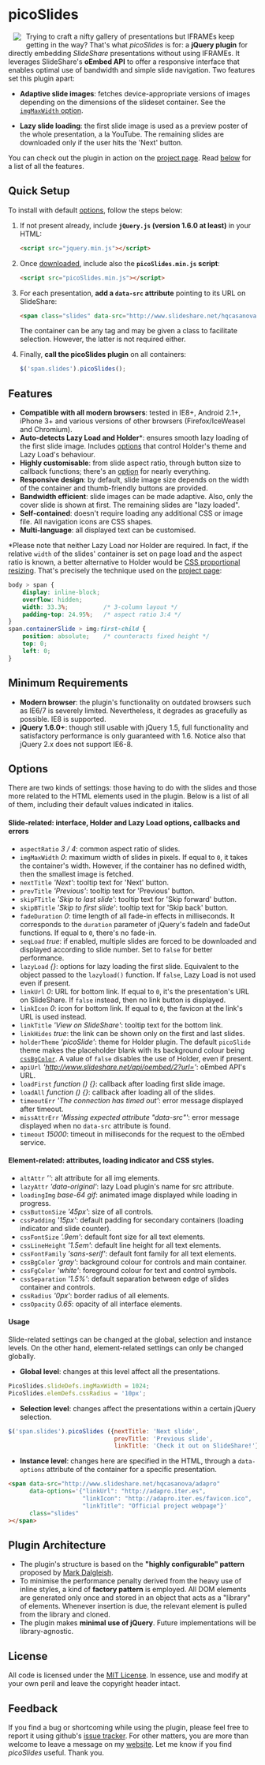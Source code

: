 picoSlides
==========

<img src="http://hqcasanova.github.io/picoSlides/picoSlides.png" align="left" hspace="10" vspace="1">

Trying to craft a nifty gallery of presentations but IFRAMEs keep getting in the way? That's what *picoSlides* is for: a **jQuery plugin** for directly embedding *SlideShare* presentations without using IFRAMEs. It leverages SlideShare's **oEmbed API** to offer a responsive interface that enables optimal use of bandwidth and simple slide navigation. Two features set this plugin apart:

- **Adaptive slide images**: fetches device-appropriate versions of images depending on the dimensions of the slideset container. See the [`imgMaxWidth` option](//github.com/hqcasanova/picoSlides#slide-related-interface-holder-and-lazy-load-options-callbacks-and-errors).

- **Lazy slide loading**: the first slide image is used as a preview poster of the whole presentation, a la YouTube.  The remaining slides are downloaded only if the user hits the 'Next' button.

You can check out the plugin in action on the [project page](http://hqcasanova.github.io/picoSlides/). Read [below](//github.com/hqcasanova/picoSlides#features) for a list of all the features.

Quick Setup
-----------

To install with default [options](//github.com/hqcasanova/picoSlides#options), follow the steps below:

1. If not present already, include **`jQuery.js` (version 1.6.0 at least)** in your HTML:
	```html
	<script src="jquery.min.js"></script>
	```

2. Once [downloaded](picoSlides.min.js), include also the **`picoSlides.min.js` script**:
	```html
	<script src="picoSlides.min.js"></script>
	```

3. For each presentation, **add a `data-src` attribute** pointing to its URL on SlideShare:
	```html
	<span class="slides" data-src="http://www.slideshare.net/hqcasanova/adapro"></span>
	```
	The container can be any tag and may be given a class to facilitate selection. However, the latter is not required either.

4. Finally, **call the picoSlides plugin** on all containers:
	```javascript
	$('span.slides').picoSlides();
	```

Features
--------

- **Compatible with all modern browsers**: tested in IE8+, Android 2.1+, iPhone 3+ and various versions of other browsers (Firefox/IceWeasel and Chromium).
- **Auto-detects Lazy Load and Holder***: ensures smooth lazy loading of the first slide image. Includes [options](//github.com/hqcasanova/picoSlides#options) that control Holder's theme and Lazy Load's behaviour.
- **Highly customisable**: from slide aspect ratio, through button size to callback functions; there's an [option](//github.com/hqcasanova/picoSlides#options) for nearly everything.
- **Responsive design**: by default, slide image size depends on the width of the container and thumb-friendly buttons are provided.
- **Bandwidth efficient**: slide images can be made adaptive. Also, only the cover slide is shown at first. The remaining slides are "lazy loaded".
- **Self-contained**: doesn't require loading any additional CSS or image file. All navigation icons are CSS shapes.
- **Multi-language**: all displayed text can be customised.

*Please note that neither Lazy Load nor Holder are required. In fact, if the relative `width` of the slides' container is set on page load and the aspect ratio is known, a better alternative to Holder would be [CSS proportional resizing](http://wellcaffeinated.net/articles/2012/12/10/very-simple-css-only-proportional-resizing-of-elements/). That's precisely the technique used on the [project page](http://hqcasanova.github.io/picoSlides/):

```css
body > span {
	display: inline-block;
	overflow: hidden;
	width: 33.3%;          /* 3-column layout */
	padding-top: 24.95%;   /* aspect ratio 3:4 */
}
span.containerSlide > img:first-child {
	position: absolute;    /* counteracts fixed height */
	top: 0;
	left: 0;
}
```

Minimum Requirements
--------------------

- **Modern browser**: the plugin's functionality on outdated browsers such as IE6/7 is severely limited. Nevertheless, it degrades as gracefully as possible. IE8 is supported.
- **jQuery 1.6.0+**: though still usable with jQuery 1.5, full functionality and satisfactory performance is only guaranteed with 1.6. Notice also that jQuery 2.x does not support IE6-8.

Options
-------

There are two kinds of settings: those having to do with the slides and those more related to the HTML elements used in the plugin. Below is a list of all of them, including their default values indicated in italics.

#### Slide-related: interface, Holder and Lazy Load options, callbacks and errors

- `aspectRatio` *3 / 4*: common aspect ratio of slides.
- `imgMaxWidth` *0*: maximum width of slides in pixels. If equal to `0`, it takes the container's width. However, if the container has no defined width, then the smallest image is fetched.
- `nextTitle` *'Next'*: tooltip text for 'Next' button.
- `prevTitle` *'Previous'*: tooltip text for 'Previous' button.
- `skipFTitle` *'Skip to last slide'*: tooltip text for 'Skip forward' button.
- `skipBTitle` *'Skip to first slide'*: tooltip text for 'Skip back' button.
- `fadeDuration` *0*: time length of all fade-in effects in milliseconds. It corresponds to the `duration` parameter of jQuery's fadeIn and fadeOut functions. If equal to `0`, there's no fade-in.
- `seqLoad` *true*: if enabled, multiple slides are forced to be downloaded and displayed according to slide number. Set to `false` for better performance.
- `lazyLoad` *{}*: options for lazy loading the first slide. Equivalent to the object passed to the `lazyload()` function. If `false`, Lazy Load is not used even if present.
- `linkUrl` *0*: URL for bottom link.  If equal to `0`, it's the presentation's URL on SlideShare. If `false` instead, then no link button is displayed.
- `linkIcon` *0*: icon for bottom link. If equal to `0`, the favicon at the link's URL is used instead.
- `linkTitle` *'View on SlideShare'*: tooltip text for the bottom link.
- `linkHides` *true*: the link can be shown only on the first and last slides.
- `holderTheme` *'picoSlide'*: theme for Holder plugin. The default `picoSlide` theme makes the placeholder blank with its background colour being [`cssBgColor`](//github.com/hqcasanova/picoSlides#element-related-attributes-loading-indicator-and-css-styles). A value of `false` disables the use of Holder, even if present.
- `apiUrl` *'http://www.slideshare.net/api/oembed/2?url='*: oEmbed API's URL.
- `loadFirst` *function () {}*: callback after loading first slide image.
- `loadAll` *function () {}*: callback after loading all of the slides.
- `timeoutErr` *'The connection has timed out'*: error message displayed after timeout.
- `missAttrErr` *'Missing expected attribute "data-src"'*: error message displayed when no `data-src` attribute is found.
- `timeout` *15000*: timeout in milliseconds for the request to the oEmbed service.

#### Element-related: attributes, loading indicator and CSS styles.

- `altAttr` *''*: alt attribute for all img elements.
- `lazyAttr` *'data-original'*: lazy Load plugin's name for src attribute.
- `loadingImg` *base-64 gif*: animated image displayed while loading in progress.
- `cssButtonSize` *'45px'*: size of all controls.
- `cssPadding` *'15px'*: default padding for secondary containers (loading indicator and slide counter).
- `cssFontSize` *'.9em'*: default font size for all text elements.
- `cssLineHeight` *'1.5em'*: default line height for all text elements.
- `cssFontFamily` *'sans-serif'*: default font family for all text elements.
- `cssBgColor` *'gray'*: background colour for controls and main container.
- `cssFgColor` *'white'*: foreground colour for text and control symbols.
- `cssSeparation` *'1.5%'*: default separation between edge of slides container and controls.
- `cssRadius` *'0px'*: border radius of all elements.
- `cssOpacity` *0.65*: opacity of all interface elements.

#### Usage

Slide-related settings can be changed at the global, selection and instance levels. On the other hand, element-related settings can only be changed globally.

- **Global level**: changes at this level affect all the presentations.

```javascript
PicoSlides.slideDefs.imgMaxWidth = 1024;
PicoSlides.elemDefs.cssRadius = '10px';
```

- **Selection level**: changes affect the presentations within a certain jQuery selection.

```javascript
$('span.slides').picoSlides ({nextTitle: 'Next slide',
                              prevTitle: 'Previous slide',
                              linkTitle: 'Check it out on SlideShare!'});
```

- **Instance level**: changes here are specified in the HTML, through a `data-options` attribute of the container for a specific presentation.

```html
<span data-src="http://www.slideshare.net/hqcasanova/adapro"
      data-options='{"linkUrl": "http://adapro.iter.es",
                     "linkIcon": "http://adapro.iter.es/favicon.ico",
                     "linkTitle": "Official project webpage"}'
      class="slides"
></span>
```

Plugin Architecture
-------------------

- The plugin's structure is based on the **"highly configurable" pattern** proposed by [Mark Dalgleish](http://markdalgleish.com/2011/05/creating-highly-configurable-jquery-plugins/).
- To minimise the performance penalty derived from the heavy use of inline styles, a kind of **factory pattern** is employed. All DOM elements are generated only once and stored in an object that acts as a "library" of elements. Whenever insertion is due, the relevant element is pulled from the library and cloned.
- The plugin makes **minimal use of jQuery**. Future implementations will be library-agnostic.

License
-------

All code is licensed under the [MIT License](http://en.wikipedia.org/wiki/MIT_License). In essence, use and modify at your own peril and leave the copyright header intact.

Feedback
--------

If you find a bug or shortcoming while using the plugin, please feel free to report it using github's [issue tracker](https://github.com/hqcasanova/picoSlides/issues). For other matters, you are more than welcome to leave a message on my [website](http://www.hqcasanova.com). Let me know if you find *picoSlides* useful. Thank you.